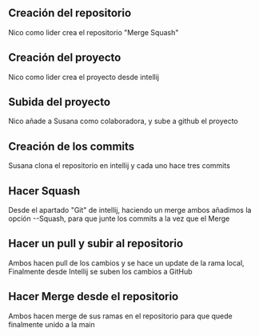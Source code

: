## Creación del repositorio

Nico como lider crea el repositorio "Merge Squash" 

## Creación del proyecto

Nico como lider crea el proyecto desde intellij 

## Subida del proyecto

Nico añade a Susana como colaboradora, y sube a github el proyecto

## Creación de los commits

Susana clona el repositorio en intellij y cada uno hace tres commits

## Hacer Squash

Desde el apartado "Git" de intellij, haciendo un merge ambos añadimos la opción --Squash, para que junte los commits a la vez que el Merge

## Hacer un pull y subir al repositorio

Ambos hacen pull de los cambios y se hace un update de la rama local, Finalmente desde Intellij se suben los cambios a GitHub

## Hacer Merge desde el repositorio

Ambos hacen merge de sus ramas en el repositorio para que quede finalmente unido a la main

